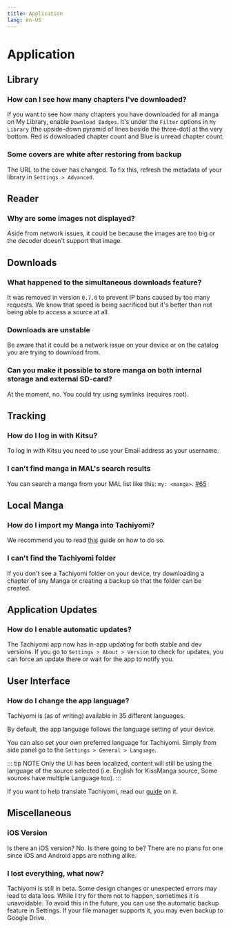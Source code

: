 ```yaml
---
title: Application
lang: en-US
---
```


# Application

## Library

### How can I see how many chapters I've downloaded?

If you want to see how many chapters you have downloaded for all manga on My Library, enable `Download Badges`. It's under the `Filter` options in `My Library` (the upside-down pyramid of lines beside the three-dot) at the very bottom. Red is downloaded chapter count and Blue is unread chapter count.

### Some covers are white after restoring from backup

The URL to the cover has changed. To fix this, refresh the metadata of your library in `Settings > Advanced`.

## Reader

### Why are some images not displayed?

Aside from network issues, it could be because the images are too big or the decoder doesn't support that image.

## Downloads

### What happened to the simultaneous downloads feature?

It was removed in version `0.7.0` to prevent IP bans caused by too many requests. We know that speed is being sacrificed but it's better than not being able to access a source at all.

### Downloads are unstable

Be aware that it could be a network issue on your device or on the catalog you are trying to download from.

### Can you make it possible to store manga on both internal storage and external SD-card?

At the moment, no. You could try using symlinks (requires root).

## Tracking

### How do I log in with Kitsu?

To log in with Kitsu you need to use your Email address as your username.

### I can't find manga in MAL's search results

You can search a manga from your MAL list like this: `my: <manga>`.
[#65](https://github.com/inorichi/tachiyomi/issues/65)

## Local Manga

### How do I import my Manga into Tachiyomi?

We recommend you to read [this](https://github.com/inorichi/tachiyomi/wiki/Local-manga) guide on how to do so.

### I can't find the Tachiyomi folder

If you don't see a Tachiyomi folder on your device, try downloading a chapter of any Manga or creating a backup so that the folder can be created.

## Application Updates

### How do I enable automatic updates?

The Tachiyomi app now has in-app updating for both stable and dev versions.
If you go to `Settings > About > Version` to check for updates, you can force an update there or wait for the app to notify you.

## User Interface

### How do I change the app language?

Tachiyomi is (as of writing) available in 35 different languages.

By default, the app language follows the language setting of your device.

You can also set your own preferred language for Tachiyomi. Simply from side panel go to the `Settings > General > Language`.

::: tip NOTE
Only the UI has been localized, content will still be using the language of the source selected (i.e. English for KissManga source, Some sources have multiple Language too).
:::

If you want to help translate Tachiyomi, read our [guide](../guides/translation.md) on it.

## Miscellaneous

### iOS Version

Is there an iOS version? No. Is there going to be? There are no plans for
one since iOS and Android apps are nothing alike.

### I lost everything, what now?

Tachiyomi is still in beta. Some design changes or unexpected errors may
lead to data loss. While I try for them not to happen, sometimes it is
unavoidable. To avoid this in the future, you can use the automatic
backup feature in Settings. If your file manager supports it, you may
even backup to Google Drive.
